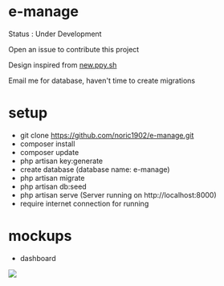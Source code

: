 # e-manage

Status : Under Development

Open an issue to contribute this project

Design inspired from <a href="http://new.ppy.sh">new.ppy.sh</a>

Email me for database, haven't time to create migrations

# setup

- git clone https://github.com/noric1902/e-manage.git
- composer install
- composer update
- php artisan key:generate
- create database (database name: e-manage)
- php artisan migrate
- php artisan db:seed
- php artisan serve (Server running on http://localhost:8000)
- require internet connection for running

# mockups

- dashboard
<img src="https://raw.githubusercontent.com/noric1902/e-manage/master/images/mockups/screencapture-localhost-8000-1476802351296.png">
